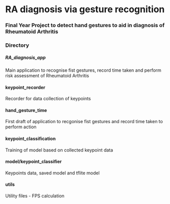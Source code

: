 # RA diagnosis via gesture recognition

### Final Year Project to detect hand gestures to aid in diagnosis of Rheumatoid Arthritis


### Directory

##### RA_diagnosis_app

Main application to recognise fist gestures, record time taken and perform risk assessment of Rheumatoid Arthritis

#### keypoint_recorder

Recorder for data collection of keypoints

#### hand_gesture_time

First draft of application to recgonise fist gestures and record time taken to perform action

#### keypoint_classification

Training of model based on collected keypoint data

#### model/keypoint_classifier

Keypoints data, saved model and tflite model

#### utils

Utility files - FPS calculation
